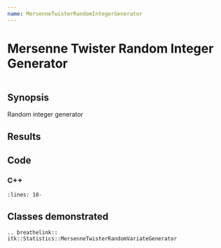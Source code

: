 ```yaml
---
name: MersenneTwisterRandomIntegerGenerator
---
```


# Mersenne Twister Random Integer Generator

```{index} single: MersenneTwisterRandomVariateGenerator
```

## Synopsis

Random integer generator

## Results

## Code

### C++

```{literalinclude} Code.cxx
:lines: 18-
```

## Classes demonstrated

```{eval-rst}
.. breathelink:: itk::Statistics::MersenneTwisterRandomVariateGenerator
```
